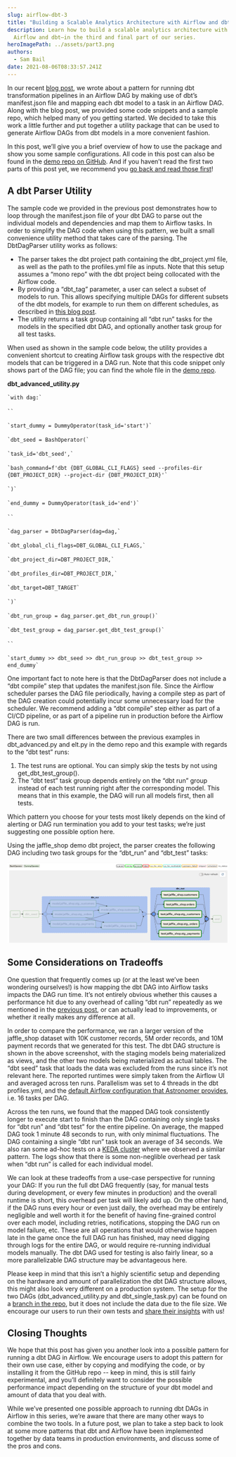 ```yaml
---
slug: airflow-dbt-3
title: "Building a Scalable Analytics Architecture with Airflow and dbt: Part 3 "
description: Learn how to build a scalable analytics architecture with Apache
  Airflow and dbt—in the third and final part of our series.
heroImagePath: ../assets/part3.png
authors:
  - Sam Bail
date: 2021-08-06T08:33:57.241Z
---
```

In our recent [blog post](https://www.astronomer.io/blog/airflow-dbt-1), we wrote about a pattern for running dbt transformation pipelines in an Airflow DAG by making use of dbt’s manifest.json file and mapping each dbt model to a task in an Airflow DAG. Along with the blog post, we provided some code snippets and a sample repo, which helped many of you getting started. We decided to take this work a little further and put together a utility package that can be used to generate Airflow DAGs from dbt models in a more convenient fashion. 

In this post, we’ll give you a brief overview of how to use the package and show you some sample configurations. All code in this post can also be found in the [demo repo on GitHub](https://github.com/astronomer/airflow-dbt-demo). And if you haven’t read the first two parts of this post yet, we recommend you [go back and read those first](https://www.astronomer.io/blog/airflow-dbt-1)!

## A dbt Parser Utility

The sample code we provided in the previous post demonstrates how to loop through the manifest.json file of your dbt DAG to parse out the individual models and dependencies and map them to Airflow tasks. In order to simplify the DAG code when using this pattern, we built a small convenience utility method that takes care of the parsing. The DbtDagParser utility works as follows:

* The parser takes the dbt project path containing the dbt_project.yml file, as well as the path to the profiles.yml file as inputs. Note that this setup assumes a “mono repo” with the dbt project being collocated with the Airflow code.
* By providing a “dbt_tag” parameter, a user can select a subset of models to run. This allows specifying multiple DAGs for different subsets of the dbt models, for example to run them on different schedules, as described in [this blog post](https://www.astronomer.io/blog/airflow-dbt-2).
* The utility returns a task group containing all “dbt run” tasks for the models in the specified dbt DAG, and optionally another task group for all test tasks.

When used as shown in the sample code below, the utility provides a convenient shortcut to creating Airflow task groups with the respective dbt models that can be triggered in a DAG run. Note that this code snippet only shows part of the DAG file; you can find the whole file in the [demo repo](https://github.com/astronomer/airflow-dbt-demo).

**dbt\_advanced\_utility.py**

```
`with dag:`

``

`start_dummy = DummyOperator(task_id='start')`

`dbt_seed = BashOperator(`

`task_id='dbt_seed',`

`bash_command=f'dbt {DBT_GLOBAL_CLI_FLAGS} seed --profiles-dir {DBT_PROJECT_DIR} --project-dir {DBT_PROJECT_DIR}'`

`)`

`end_dummy = DummyOperator(task_id='end')`

``

`dag_parser = DbtDagParser(dag=dag,`

`dbt_global_cli_flags=DBT_GLOBAL_CLI_FLAGS,`

`dbt_project_dir=DBT_PROJECT_DIR,`

`dbt_profiles_dir=DBT_PROJECT_DIR,`

`dbt_target=DBT_TARGET`

`)`

`dbt_run_group = dag_parser.get_dbt_run_group()`

`dbt_test_group = dag_parser.get_dbt_test_group()`

``

`start_dummy >> dbt_seed >> dbt_run_group >> dbt_test_group >> end_dummy`

```

One important fact to note here is that the DbtDagParser does not include a “dbt compile” step that updates the manifest.json file. Since the Airflow scheduler parses the DAG file periodically, having a compile step as part of the DAG creation could potentially incur some unnecessary load for the scheduler. We recommend adding a “dbt compile” step either as part of a CI/CD pipeline, or as part of a pipeline run in production before the Airflow DAG is run.

There are two small differences between the previous examples in dbt_advanced.py and elt.py in the demo repo and this example with regards to the “dbt test” runs:

1. The test runs are optional. You can simply skip the tests by not using get_dbt_test_group().
2. The “dbt test” task group depends entirely on the “dbt run” group instead of each test running right after the corresponding model. This means that in this example, the DAG will run all models first, then all tests. 

Which pattern you choose for your tests most likely depends on the kind of alerting or DAG run termination you add to your test tasks; we’re just suggesting one possible option here.

Using the jaffle_shop demo dbt project, the parser creates the following DAG including two task groups for the “dbt_run” and “dbt_test” tasks:

![DAG including two task groups for the “dbt_run” and “dbt_test” tasks](../assets/image1.png)

## Some Considerations on Tradeoffs

One question that frequently comes up (or at the least we’ve been wondering ourselves!) is how mapping the dbt DAG into Airflow tasks impacts the DAG run time. It’s not entirely obvious whether this causes a performance hit due to any overhead of calling “dbt run” repeatedly as we mentioned in the [previous post](https://www.astronomer.io/blog/airflow-dbt-2), or can actually lead to improvements, or whether it really makes any difference at all. 

In order to compare the performance, we ran a larger version of the jaffle_shop dataset with 10K customer records, 5M order records, and 10M payment records that we generated for this test. The dbt DAG structure is shown in the above screenshot, with the staging models being materialized as views, and the other two models being materialized as actual tables. The “dbt seed” task that loads the data was excluded from the runs since it’s not relevant here. The reported runtimes were simply taken from the Airflow UI and averaged across ten runs. Parallelism was set to 4 threads in the dbt profiles.yml, and the [default Airflow configuration that Astronomer provides](https://www.astronomer.io/guides/airflow-scaling-workers), i.e. 16 tasks per DAG. 

Across the ten runs, we found that the mapped DAG took consistently longer to execute start to finish than the DAG containing only single tasks for “dbt run” and “dbt test” for the entire pipeline. On average, the mapped DAG took 1 minute 48 seconds to run, with only minimal fluctuations. The DAG containing a single “dbt run” task took an average of 34 seconds. We also ran some ad-hoc tests on a [KEDA cluster](https://www.astronomer.io/blog/the-keda-autoscaler) where we observed a similar pattern. The logs show that there is some non-neglible overhead per task when “dbt run” is called for each individual model.

We can look at these tradeoffs from a use-case perspective for running your DAG: If you run the full dbt DAG frequently (say, for manual tests during development, or every few minutes in production) and the overall runtime is short, this overhead per task will likely add up. On the other hand, if the DAG runs every hour or even just daily, the overhead may be entirely negligible and well worth it for the benefit of having fine-grained control over each model, including retries, notifications, stopping the DAG run on model failure, etc. These are all operations that would otherwise happen late in the game once the full DAG run has finished, may need digging through logs for the entire DAG, or would require re-running individual models manually. The dbt DAG used for testing is also fairly linear, so a more parallelizable DAG structure may be advantageous here.

Please keep in mind that this isn’t a highly scientific setup and depending on the hardware and amount of parallelization the dbt DAG structure allows, this might also look very different on a production system. The setup for the two DAGs (dbt_advanced_utility.py and dbt_single_task.py) can be found on a [branch in the repo](https://github.com/spbail/airflow-dbt-demo/tree/sam/perf_tests), but it does not include the data due to the file size. We encourage our users to run their own tests and [share their insights](https://astronomer.io/contact) with us! 

## Closing Thoughts

We hope that this post has given you another look into a possible pattern for running a dbt DAG in Airflow. We encourage users to adopt this pattern for their own use case, either by copying and modifying the code, or by installing it from the GitHub repo -- keep in mind, this is still fairly experimental, and you’ll definitely want to consider the possible performance impact depending on the structure of your dbt model and amount of data that you deal with.

While we’ve presented one possible approach to running dbt DAGs in Airflow in this series, we’re aware that there are many other ways to combine the two tools. In a future post, we plan to take a step back to look at some more patterns that dbt and Airflow have been implemented together by data teams in production environments, and discuss some of the pros and cons.